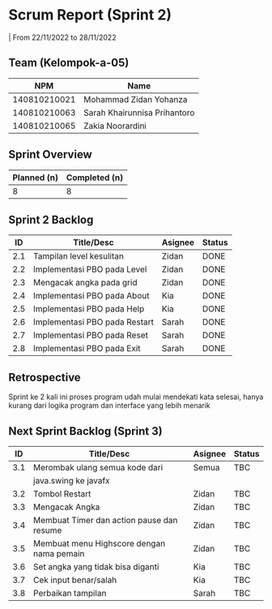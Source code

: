 # Scrum Report (Sprint 2)
| From 22/11/2022 to 28/11/2022

## Team (Kelompok-a-05)
| NPM           | Name                          |
| ------------- |-------------------------------|
| 140810210021  | Mohammad Zidan Yohanza        |
| 140810210063  | Sarah Khairunnisa Prihantoro  |
| 140810210065  | Zakia Noorardini              |

## Sprint Overview
| Planned (n)   | Completed (n) |
| ------------- |-------------- |
| 8             | 8             |

## Sprint 2 Backlog

| ID   | Title/Desc                        | Asignee | Status |
| ---- | --------------------------------- |-------- | ------ |
| 2.1  | Tampilan level kesulitan          | Zidan   | DONE   |
| 2.2  | Implementasi PBO pada Level       | Zidan   | DONE   |
| 2.3  | Mengacak angka pada grid          | Zidan   | DONE   |
| 2.4  | Implementasi PBO pada About       | Kia     | DONE   |
| 2.5  | Implementasi PBO pada Help        | Kia     | DONE   |
| 2.6  | Implementasi PBO pada Restart     | Sarah   | DONE   |
| 2.7  | Implementasi PBO pada Reset       | Sarah   | DONE   |
| 2.8  | Implementasi PBO pada Exit        | Sarah   | DONE   |

## Retrospective 

Sprint ke 2 kali ini proses program udah mulai mendekati kata selesai, hanya kurang dari logika program dan interface yang lebih menarik

## Next Sprint Backlog (Sprint 3)
| ID   | Title/Desc                                | Asignee | Status  |
| ---- | ------------------------------------------|-------- | ------- |
| 3.1  | Merombak ulang semua kode dari            | Semua   | TBC     |
|      | java.swing ke javafx                      |         |         |
| 3.2  | Tombol Restart                            | Zidan   | TBC     |
| 3.3  | Mengacak Angka                            | Zidan   | TBC     |
| 3.4  | Membuat Timer dan action pause dan resume | Zidan   | TBC     |
| 3.5  | Membuat menu Highscore dengan nama pemain | Zidan   | TBC     |
| 3.6  | Set angka yang tidak bisa diganti         | Kia     | TBC     |
| 3.7  | Cek input benar/salah                     | Kia     | TBC     |
| 3.8  | Perbaikan tampilan                        | Sarah   | TBC     |

